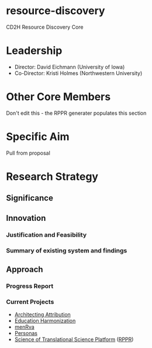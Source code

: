 # resource-discovery
CD2H Resource Discovery Core

# Leadership
* Director: David Eichmann (University of Iowa)
* Co-Director: Kristi Holmes (Northwestern University)

# Other Core Members
Don't edit this - the RPPR generater populates this section

# Specific Aim

Pull from proposal

# Research Strategy

## Significance

## Innovation

### Justification and Feasibility

### Summary of existing system and findings

## Approach

### Progress Report

### Current Projects

* [Architecting Attribution](https://github.com/data2health/architecting_attribution)
* [Education Harmonization](https://github.com/data2health/edu-harmonization)
* [menRva](https://github.com/data2health/menRva)
* [Personas](https://github.com/data2health/CTS-Personas)
* [Science of Translational Science Platform](https://github.com/data2health/scits-platform) ([RPPR](https://github.com/data2health/scits-platform/blob/master/RPPR.md))
